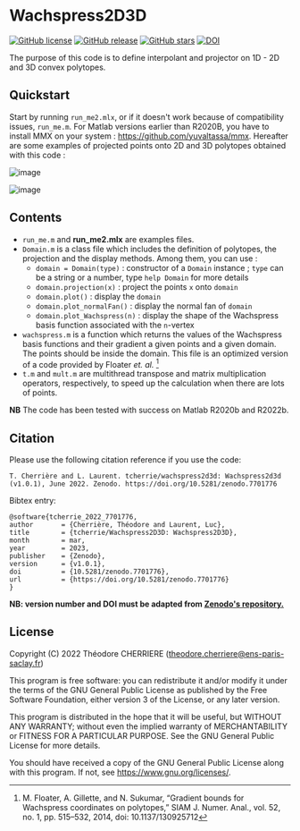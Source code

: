 # Wachspress2D3D


[![GitHub license](https://img.shields.io/github/license/tcherrie/Wachspress2D3D)](https://github.com/tcherrie/Wachspress2D3D) [![GitHub release](https://img.shields.io/github/release/tcherrie/Wachspress2D3D.svg)](https://github.com/tcherrie/Wachspress2D3D/releases/) [![GitHub stars](https://img.shields.io/github/stars/tcherrie/Wachspress2D3D)](https://github.com/tcherrie/Wachspress2D3D/stargazers) [![DOI](https://zenodo.org/badge/DOI/10.5281/zenodo.7701776.svg)](https://doi.org/10.5281/zenodo.7701776)

The purpose of this code is to define interpolant and projector on 1D - 2D and 3D convex polytopes.

## Quickstart


Start by running `run_me2.mlx`, or if it doesn't work because of compatibility issues, `run_me.m`.
For Matlab versions earlier than R2020B, you have to install MMX on your system :
<https://github.com/yuvaltassa/mmx>.
Hereafter are some examples of projected points onto 2D and 3D polytopes obtained with this code :

![image](https://user-images.githubusercontent.com/72595712/172386691-7dddad3d-a374-476c-adab-eef12e27531a.png)

![image](https://user-images.githubusercontent.com/72595712/172387565-c65bc494-17af-4f78-9f18-595e04efa7c1.png)

## Contents



* `run_me.m` and **run_me2.mlx** are examples files.
* `Domain.m` is a class file which includes the definition of polytopes, the projection and the display methods. Among them, you can use :
    * `domain = Domain(type)` : constructor of a `Domain` instance ; `type` can be a string or a number, type `help Domain` for more details
    * `domain.projection(x)` : project the points `x` onto `domain`
    * `domain.plot()` : display the `domain`
    * `domain.plot_normalFan()` : display the normal fan of `domain`
    * `domain.plot_Wachspress(n)` : display the shape of the Wachspress basis function associated with the `n`-vertex
* `wachspress.m` is a function which returns the values of the Wachspress basis functions and their gradient a given points and a given domain. The points should be inside the domain. This file is an optimized version of a code provided by Floater *et. al.* [^1]
* `t.m` and `mult.m` are multithread transpose and matrix multiplication operators, respectively, to speed up the calculation when there are lots of points.

**NB** The code has been tested with success on Matlab R2020b and R2022b.

## Citation

Please use the following citation reference if you use the code:

    T. Cherrière and L. Laurent. tcherrie/wachspress2d3d: Wachspress2d3d (v1.0.1), June 2022. Zenodo. https://doi.org/10.5281/zenodo.7701776

Bibtex entry:

    @software{tcherrie_2022_7701776,
    author       = {Cherrière, Théodore and Laurent, Luc},
    title        = {tcherrie/Wachspress2D3D: Wachspress2D3D},
    month        = mar,
    year         = 2023,
    publisher    = {Zenodo},
    version      = {v1.0.1},
    doi          = {10.5281/zenodo.7701776},
    url          = {https://doi.org/10.5281/zenodo.7701776}
    }

**NB: version number and DOI must be adapted from [Zenodo's repository.](https://doi.org/10.5281/zenodo.7701776)** 

## License

Copyright (C) 2022 Théodore CHERRIERE (theodore.cherriere@ens-paris-saclay.fr)

This program is free software: you can redistribute it and/or modify it under the terms of the GNU General Public License as published by the Free Software Foundation, either version 3 of the License, or any later version.

This program is distributed in the hope that it will be useful, but WITHOUT ANY WARRANTY; without even the implied warranty of MERCHANTABILITY or FITNESS FOR A PARTICULAR PURPOSE.  See the GNU General Public License for more details.

You should have received a copy of the GNU General Public License along with this program.  If not, see <https://www.gnu.org/licenses/>.

 
[^1]: M. Floater, A. Gillette, and N. Sukumar,
“Gradient bounds for Wachspress coordinates on polytopes,”
SIAM J. Numer. Anal., vol. 52, no. 1, pp. 515–532, 2014,
doi: 10.1137/130925712
